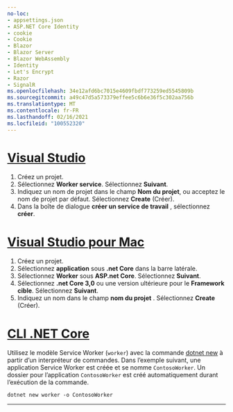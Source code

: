 ```yaml
---
no-loc:
- appsettings.json
- ASP.NET Core Identity
- cookie
- Cookie
- Blazor
- Blazor Server
- Blazor WebAssembly
- Identity
- Let's Encrypt
- Razor
- SignalR
ms.openlocfilehash: 34e12afd6bc7015e4609fbdf773259ed5545809b
ms.sourcegitcommit: a49c47d5a573379effee5c6b6e36f5c302aa756b
ms.translationtype: MT
ms.contentlocale: fr-FR
ms.lasthandoff: 02/16/2021
ms.locfileid: "100552320"
---
```

# <a name="visual-studio"></a>[Visual Studio](#tab/visual-studio)

1. Créez un projet.
1. Sélectionnez **Worker service**. Sélectionnez **Suivant**.
1. Indiquez un nom de projet dans le champ **Nom du projet**, ou acceptez le nom de projet par défaut. Sélectionnez **Create** (Créer).
1. Dans la boîte de dialogue **créer un service de travail** , sélectionnez **créer**.

# <a name="visual-studio-for-mac"></a>[Visual Studio pour Mac](#tab/visual-studio-mac)

1. Créez un projet.
1. Sélectionnez **application** sous **.net Core** dans la barre latérale.
1. Sélectionnez **Worker** sous **ASP.net Core**. Sélectionnez **Suivant**.
1. Sélectionnez **.net Core 3,0** ou une version ultérieure pour le **Framework cible**. Sélectionnez **Suivant**.
1. Indiquez un nom dans le champ **nom du projet** . Sélectionnez **Create** (Créer).

# <a name="net-core-cli"></a>[CLI .NET Core](#tab/netcore-cli)

Utilisez le modèle Service Worker (`worker`) avec la commande [dotnet new](/dotnet/core/tools/dotnet-new) à partir d’un interpréteur de commandes. Dans l’exemple suivant, une application Service Worker est créée et se nomme `ContosoWorker`. Un dossier pour l’application `ContosoWorker` est créé automatiquement durant l’exécution de la commande.

```dotnetcli
dotnet new worker -o ContosoWorker
```

---
